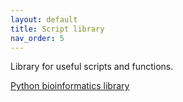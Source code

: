 ```yaml
---
layout: default
title: Script library
nav_order: 5
---
```


Library for useful scripts and functions.

[Python bioinformatics library](bioinformatics.py)
